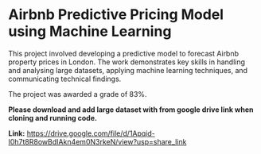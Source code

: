 # Airbnb Predictive Pricing Model using Machine Learning


This project involved developing a predictive model to forecast Airbnb property prices in London. The work demonstrates key skills in handling and analysing large datasets, applying machine learning techniques, and communicating technical findings. 

The project was awarded a grade of 83%.

**Please download and add large dataset with from google drive link when cloning and running code.**

**Link:** https://drive.google.com/file/d/1Apqid-I0h7t8R8owBdIAkn4em0N3rkeN/view?usp=share_link


